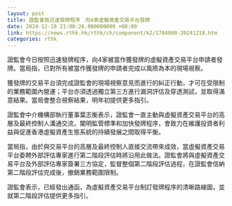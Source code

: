 ```yaml
---
layout: post
title: 證監會按迅速發牌程序　向4家虛擬資產交易平台發牌
date: 2024-12-18 21:00:26.000000000 +08:00
link: https://news.rthk.hk/rthk/ch/component/k2/1784060-20241218.htm
categories: rthk
---
```


證監會今日按照迅速發牌程序，向4家被當作獲發牌的虛擬資產交易平台申請者發牌。當局指，已對所有被當作獲發牌的申請者完成以風險為本的現場視察。

獲發牌的交易平台須完成證監會的現場視察意見而進行的糾正行動，才可在受限制的業務範圍內營運；平台亦須透過獨立第三方進行漏洞評估及穿透測試，並取得滿意結果。當局會整合視察結果，明年初提供更多指引。

證監會中介機構部執行董事葉志衡表示，證監會一直主動與虛擬資產交易平台的高層及最終控制人溝通交流，闡明監管標準和加快發牌程序，會致力在維護投資者利益與促進香港虛擬資產生態系統的持續發展之間取得平衡。

當局指，由於與交易平台的高層及最終控制人直接交流帶來成效，當虛擬資產交易平台委聘外部評估專家進行第二階段評估時將沿用此做法。證監會將與虛擬資產交易平台及外部評估專家簽署三方協定，監督整個第二階段評估過程，在證監會信納第二階段評估完成後，撤銷業務範圍限制。

證監會表示，已經發出通函，為虛擬資產交易平台制訂發牌程序的清晰路線圖，並就第二階段評估提供更多指引。
